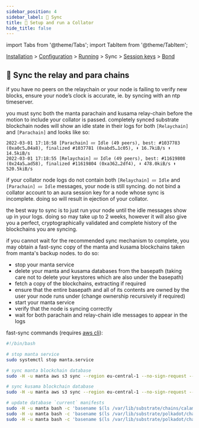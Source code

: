 ```yaml
---
sidebar_position: 4
sidebar_label: 🤝 Sync
title: 🚄 Setup and run a Collator
hide_title: false
---
```


import Tabs from '@theme/Tabs';
import TabItem from '@theme/TabItem';

[Installation](installation) > [Configuration](configuration) > [Running](running) > Sync > [Session keys](keys) > [Bond](bond)

## 🤝 Sync the relay and para chains

if you have no peers on the relaychain or your node is failing to verify new blocks, ensure your node’s clock is accurate, ie. by syncing with an ntp timeserver.

you must sync both the manta parachain and kusama relay-chain before the motion to include your collator is passed. completely synced substrate blockchain nodes will show an idle state in their logs for both `[Relaychain]` and `[Parachain]` and looks like so:

```shell=
2022-03-01 17:18:58 [Parachain] 💤 Idle (49 peers), best: #1037783 (0xa0c5…04a8), finalized #1037781 (0xabd5…1c05), ⬇ 16.7kiB/s ⬆ 14.5kiB/s
2022-03-01 17:18:55 [Relaychain] 💤 Idle (49 peers), best: #11619808 (0x24a5…ad58), finalized #11619804 (0xa362…2df4), ⬇ 478.0kiB/s ⬆ 520.5kiB/s
```

if your collator node logs do not contain both `[Relaychain] 💤 Idle` and `[Parachain] 💤 Idle` messages, your node is still syncing. do not bind a collator account to an aura session key for a node whose sync is incomplete. doing so will result in ejection of your collator.

the best way to sync is to just run your node until the idle messages show up in your logs. doing so may take up to 2 weeks, however it will also give you a perfect, cryptographically validated and complete history of the blockchains you are syncing.

if you cannot wait for the recommended sync mechanism to complete, you may obtain a fast-sync copy of the manta and kusama blockchains taken from manta's backup nodes. to do so:
- stop your manta service
- delete your manta and kusama databases from the basepath (taking care not to delete your keystores which are also under the basepath)
- fetch a copy of the blockchains, extracting if required
- ensure that the entire basepath and all of its contents are owned by the user your node runs under (change ownership recursively if required)
- start your manta service
- verify that the node is syncing correctly
- wait for both parachain and relay-chain idle messages to appear in the logs

fast-sync commands (requires [aws cli](https://docs.aws.amazon.com/cli/latest/userguide/getting-started-install.html)):
```bash
#!/bin/bash

# stop manta service
sudo systemctl stop manta.service

# sync manta blockchain database
sudo -H -u manta aws s3 sync --region eu-central-1 --no-sign-request --delete s3://calamari-kusama/var/lib/substrate/chains/calamari/db/full /var/lib/substrate/chains/calamari/db/full

# sync kusama blockchain database
sudo -H -u manta aws s3 sync --region eu-central-1 --no-sign-request --delete s3://calamari-kusama/var/lib/substrate/polkadot/chains/ksmcc3/db/full /var/lib/substrate/polkadot/chains/ksmcc3/db/full

# update database `current` manifests
sudo -H -u manta bash -c 'basename $(ls /var/lib/substrate/chains/calamari/db/full/MANIFEST-*) > /var/lib/substrate/chains/calamari/db/full/CURRENT'
sudo -H -u manta bash -c 'basename $(ls /var/lib/substrate/polkadot/chains/ksmcc3/db/full/MANIFEST-*) > /var/lib/substrate/polkadot/chains/ksmcc3/db/full/CURRENT'
sudo -H -u manta bash -c 'basename $(ls /var/lib/substrate/polkadot/chains/ksmcc3/db/full/parachains/db/MANIFEST-*) > /var/lib/substrate/polkadot/chains/ksmcc3/db/full/parachains/db/CURRENT'
```
